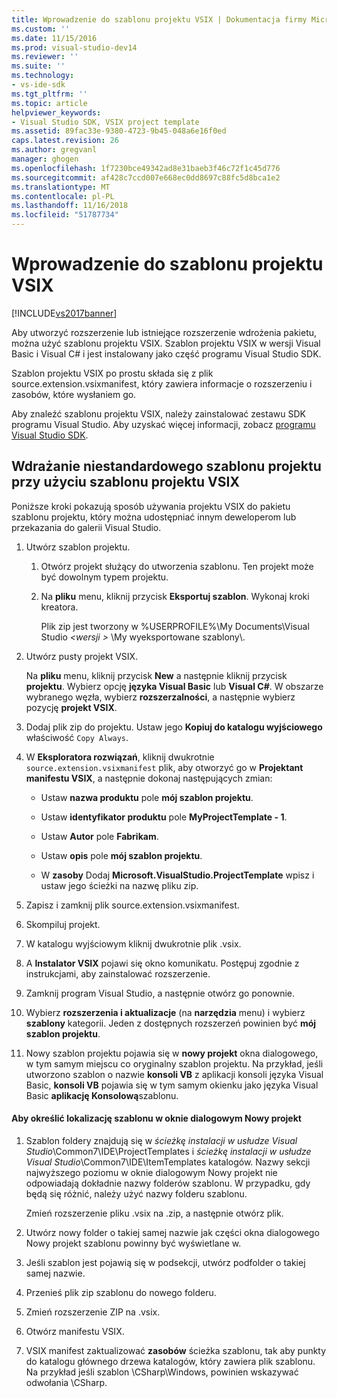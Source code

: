 ```yaml
---
title: Wprowadzenie do szablonu projektu VSIX | Dokumentacja firmy Microsoft
ms.custom: ''
ms.date: 11/15/2016
ms.prod: visual-studio-dev14
ms.reviewer: ''
ms.suite: ''
ms.technology:
- vs-ide-sdk
ms.tgt_pltfrm: ''
ms.topic: article
helpviewer_keywords:
- Visual Studio SDK, VSIX project template
ms.assetid: 89fac33e-9380-4723-9b45-048a6e16f0ed
caps.latest.revision: 26
ms.author: gregvanl
manager: ghogen
ms.openlocfilehash: 1f7230bce49342ad8e31baeb3f46c72f1c45d776
ms.sourcegitcommit: af428c7ccd007e668ec0dd8697c88fc5d8bca1e2
ms.translationtype: MT
ms.contentlocale: pl-PL
ms.lasthandoff: 11/16/2018
ms.locfileid: "51787734"
---
```

# <a name="getting-started-with-the-vsix-project-template"></a>Wprowadzenie do szablonu projektu VSIX
[!INCLUDE[vs2017banner](../includes/vs2017banner.md)]

Aby utworzyć rozszerzenie lub istniejące rozszerzenie wdrożenia pakietu, można użyć szablonu projektu VSIX. Szablon projektu VSIX w wersji Visual Basic i Visual C# i jest instalowany jako część programu Visual Studio SDK.  
  
 Szablon projektu VSIX po prostu składa się z plik source.extension.vsixmanifest, który zawiera informacje o rozszerzeniu i zasobów, które wysłaniem go.  
  
 Aby znaleźć szablonu projektu VSIX, należy zainstalować zestawu SDK programu Visual Studio. Aby uzyskać więcej informacji, zobacz [programu Visual Studio SDK](../extensibility/visual-studio-sdk.md).  
  
## <a name="deploying-a-custom-project-template-using-the-vsix-project-template"></a>Wdrażanie niestandardowego szablonu projektu przy użyciu szablonu projektu VSIX  
 Poniższe kroki pokazują sposób używania projektu VSIX do pakietu szablonu projektu, który można udostępniać innym deweloperom lub przekazania do galerii Visual Studio.  
  
1.  Utwórz szablon projektu.  
  
    1.  Otwórz projekt służący do utworzenia szablonu. Ten projekt może być dowolnym typem projektu.  
  
    2.  Na **pliku** menu, kliknij przycisk **Eksportuj szablon**. Wykonaj kroki kreatora.  
  
         Plik zip jest tworzony w %USERPROFILE%\My Documents\Visual Studio  *\<wersji >* \My wyeksportowane szablony\\.  
  
2.  Utwórz pusty projekt VSIX.  
  
     Na **pliku** menu, kliknij przycisk **New** a następnie kliknij przycisk **projektu**. Wybierz opcję **języka Visual Basic** lub **Visual C#**. W obszarze wybranego węzła, wybierz **rozszerzalności**, a następnie wybierz pozycję **projekt VSIX**.  
  
3.  Dodaj plik zip do projektu. Ustaw jego **Kopiuj do katalogu wyjściowego** właściwość `Copy Always`.  
  
4.  W **Eksploratora rozwiązań**, kliknij dwukrotnie `source.extension.vsixmanifest` plik, aby otworzyć go w **Projektant manifestu VSIX**, a następnie dokonaj następujących zmian:  
  
    -   Ustaw **nazwa produktu** pole **mój szablon projektu**.  
  
    -   Ustaw **identyfikator produktu** pole **MyProjectTemplate - 1**.  
  
    -   Ustaw **Autor** pole **Fabrikam**.  
  
    -   Ustaw **opis** pole **mój szablon projektu**.  
  
    -   W **zasoby** Dodaj **Microsoft.VisualStudio.ProjectTemplate** wpisz i ustaw jego ścieżki na nazwę pliku zip.  
  
5.  Zapisz i zamknij plik source.extension.vsixmanifest.  
  
6.  Skompiluj projekt.  
  
7.  W katalogu wyjściowym kliknij dwukrotnie plik .vsix.  
  
8.  A **Instalator VSIX** pojawi się okno komunikatu. Postępuj zgodnie z instrukcjami, aby zainstalować rozszerzenie.  
  
9. Zamknij program Visual Studio, a następnie otwórz go ponownie.  
  
10. Wybierz **rozszerzenia i aktualizacje** (na **narzędzia** menu) i wybierz **szablony** kategorii. Jeden z dostępnych rozszerzeń powinien być **mój szablon projektu**.  
  
11. Nowy szablon projektu pojawia się w **nowy projekt** okna dialogowego, w tym samym miejscu co oryginalny szablon projektu. Na przykład, jeśli utworzono szablon o nazwie **konsoli VB** z aplikacji konsoli języka Visual Basic, **konsoli VB** pojawia się w tym samym okienku jako języka Visual Basic **aplikację Konsolową**szablonu.  
  
#### <a name="to-specify-the-location-of-the-template-in-the-new-project-dialog-box"></a>Aby określić lokalizację szablonu w oknie dialogowym Nowy projekt  
  
1.  Szablon foldery znajdują się w *ścieżkę instalacji w usłudze Visual Studio*\Common7\IDE\ProjectTemplates i *ścieżkę instalacji w usłudze Visual Studio*\Common7\IDE\ItemTemplates katalogów. Nazwy sekcji najwyższego poziomu w oknie dialogowym Nowy projekt nie odpowiadają dokładnie nazwy folderów szablonu. W przypadku, gdy będą się różnić, należy użyć nazwy folderu szablonu.  
  
     Zmień rozszerzenie pliku .vsix na .zip, a następnie otwórz plik.  
  
2.  Utwórz nowy folder o takiej samej nazwie jak części okna dialogowego Nowy projekt szablonu powinny być wyświetlane w.  
  
3.  Jeśli szablon jest pojawią się w podsekcji, utwórz podfolder o takiej samej nazwie.  
  
4.  Przenieś plik zip szablonu do nowego folderu.  
  
5.  Zmień rozszerzenie ZIP na .vsix.  
  
6.  Otwórz manifestu VSIX.  
  
7.  VSIX manifest zaktualizować **zasobów** ścieżka szablonu, tak aby punkty do katalogu głównego drzewa katalogów, który zawiera plik szablonu. Na przykład jeśli szablon \CSharp\Windows, powinien wskazywać odwołania \CSharp.

